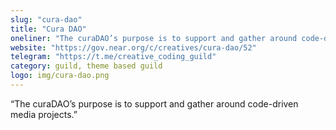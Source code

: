 ```yaml
---
slug: "cura-dao"
title: "Cura DAO"
oneliner: "The curaDAO’s purpose is to support and gather around code-driven media projects."
website: "https://gov.near.org/c/creatives/cura-dao/52"
telegram: "https://t.me/creative_coding_guild"
category: guild, theme based guild	
logo: img/cura-dao.png
---
```


“The curaDAO’s purpose is to support and gather around code-driven media projects.”

